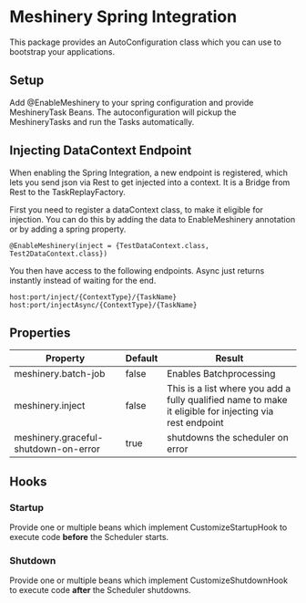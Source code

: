 # Meshinery Spring Integration

This package provides an AutoConfiguration class which you can use to bootstrap your applications.

## Setup

Add @EnableMeshinery to your spring configuration and provide MeshineryTask Beans. The autoconfiguration will pickup the
MeshineryTasks and run the Tasks automatically.

## Injecting DataContext Endpoint

When enabling the Spring Integration, a new endpoint is registered, which lets you send json via Rest to get injected
into a context. It is a Bridge from Rest to the TaskReplayFactory.

First you need to register a dataContext class, to make it eligible for injection. You can do this by adding the data to
EnableMeshinery annotation or by adding a spring property.

    @EnableMeshinery(inject = {TestDataContext.class, Test2DataContext.class})

You then have access to the following endpoints. Async just returns instantly instead of waiting for the end.

    host:port/inject/{ContextType}/{TaskName}
    host:port/injectAsync/{ContextType}/{TaskName}

## Properties

| Property  | Default | Result  |
|---|---|---|
| meshinery.batch-job | false  | Enables Batchprocessing |
| meshinery.inject | false  | This is a list where you add a fully qualified name to make it eligible for injecting via rest endpoint|
| meshinery.graceful-shutdown-on-error | true | shutdowns the scheduler on error | 

## Hooks

### Startup

Provide one or multiple beans which implement CustomizeStartupHook to execute code
**before** the Scheduler starts.

### Shutdown

Provide one or multiple beans which implement CustomizeShutdownHook to execute code
**after** the Scheduler shutdowns.

